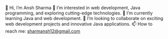 👋 Hi, I’m Ansh Sharma
👀 I’m interested in web development, Java programming, and exploring cutting-edge technologies.
🌱 I’m currently learning Java and web development.
💞️ I’m looking to collaborate on exciting web development projects and innovative Java applications.
📫 How to reach me: sharmansh12@gmail.com
